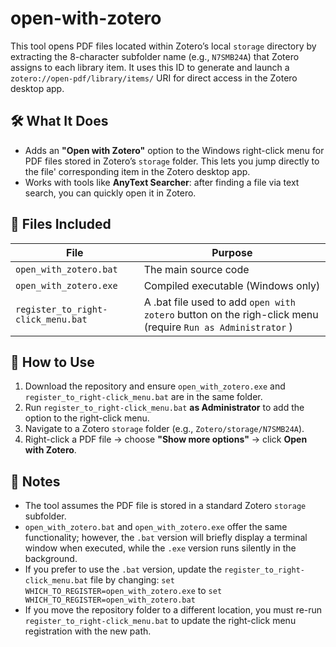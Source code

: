 
# open-with-zotero

This tool opens PDF files located within Zotero’s local `storage` directory by extracting the 8-character subfolder name (e.g., `N7SMB24A`) that Zotero assigns to each library item. It uses this ID to generate and launch a `zotero://open-pdf/library/items/` URI for direct access in the Zotero desktop app.

## 🛠️ What It Does

- Adds an **"Open with Zotero"** option to the Windows right-click menu for PDF files stored in Zotero’s `storage` folder. This lets you jump directly to the file' corresponding item in the Zotero desktop app.
- Works with tools like **AnyText Searcher**: after finding a file via text search, you can quickly open it in Zotero.

## 🧩 Files Included

| File                  | Purpose                                      |
|-----------------------|----------------------------------------------|
| `open_with_zotero.bat`| The main source code                         |
| `open_with_zotero.exe`| Compiled executable (Windows only)           |
| `register_to_right-click_menu.bat`    | A .bat file used to add `open with zotero` button on the righ-click menu (require `Run as Administrator` )        |

## 🔧 How to Use

1. Download the repository and ensure `open_with_zotero.exe` and `register_to_right-click_menu.bat` are in the same folder.
2. Run `register_to_right-click_menu.bat` **as Administrator** to add the option to the right-click menu.
3. Navigate to a Zotero `storage` folder (e.g., `Zotero/storage/N7SMB24A`).
4. Right-click a PDF file → choose **"Show more options"** → click **Open with Zotero**.

## 📝 Notes

- The tool assumes the PDF file is stored in a standard Zotero `storage` subfolder.
- `open_with_zotero.bat` and `open_with_zotero.exe` offer the same functionality; however, the `.bat` version will briefly display a terminal window when executed, while the `.exe` version runs silently in the background.
- If you prefer to use the `.bat` version, update the `register_to_right-click_menu.bat` file by changing: `set WHICH_TO_REGISTER=open_with_zotero.exe` to `set WHICH_TO_REGISTER=open_with_zotero.bat`
- If you move the repository folder to a different location, you must re-run `register_to_right-click_menu.bat` to update the right-click menu registration with the new path.

